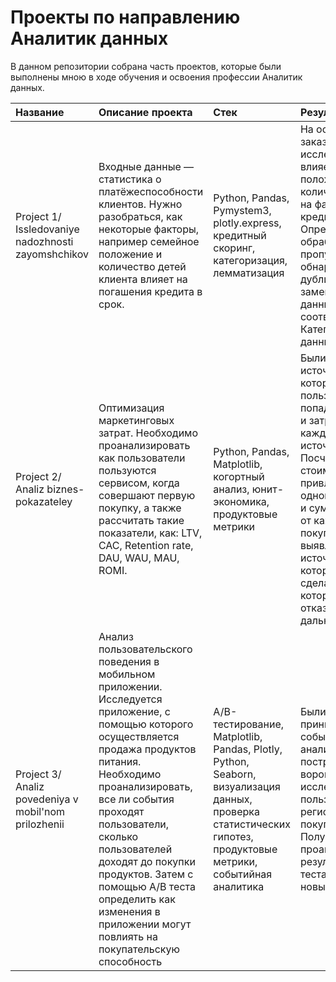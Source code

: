 # Проекты по направлению Аналитик данных
В данном репозитории собрана часть проектов, которые были выполнены мною в ходе обучения и освоения профессии Аналитик данных.

| Название  | Описание проекта | Стек | Результат |
| :-------------------- | :--------------------- |:--------------------- |:---------------------------|
| Project 1/ Issledovaniye nadozhnosti zayomshchikov | Входные данные  — статистика о платёжеспособности клиентов. Нужно разобраться, как некоторые факторы, например семейное положение и количество детей клиента влияет на погашения кредита в срок. | Python, Pandas, Pymystem3, plotly.express, кредитный скоринг, категоризация, лемматизация| На основе данных заказчика было исследовано, как влияет семейного положения и количества детей на факт погашения кредита в срок. Определены и обработаны пропуски, обнаружены дубликаты, заменены типы данных на соответствующие. Категоризованы данные.|
| Project 2/ Analiz biznes-pokazateley | Оптимизация маркетинговых затрат. Необходимо проанализировать как пользователи пользуются сервисом, когда совершают первую покупку, а также рассчитать такие показатели, как: LTV, CAC, Retention rate, DAU, WAU, MAU, ROMI. | Python, Pandas, Matplotlib, когортный анализ, юнит-экономика, продуктовые метрики| Были выявлены источники, из которых пользователи попадают на сайт и затраты по каждому источнику. Посчитала стоимость привлечения одного покупателя и сумму прибыли от каждого покупателя, были выявлены источники на которые стоит сделать упор, а от которым следует отказаться в дальнейшем. |
| Project 3/ Analiz povedeniya v mobil'nom prilozhenii | Анализ пользовательского поведения в мобильном приложении. Исследуется приложение, с помощью которого осуществляется продажа продуктов питания. Необходимо проанализировать, все ли события проходят пользователи, сколько пользователей доходят до покупки продуктов. Затем с помощью А/В теста определить как изменения в приложении могут повлиять на покупательскую способность |A/B-тестирование, Matplotlib, Pandas, Plotly, Python, Seaborn, визуализация данных, проверка статистических гипотез, продуктовые метрики, событийная аналитика | Были изучены принципы событийной аналитики, построена воронки продаж, исследован путь пользователей от регистрации до покупки. Получены и проанализированы результаты A/B-теста введения новых шрифтов.  |
